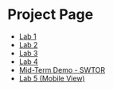 # Project Page

<ul>
    <li><a href="lab1demo/index.html" target="_blank">Lab 1</a></li>
    <li><a href="lab2demo/index.html" target="_blank">Lab 2</a></li>
    <li><a href="lab3demo/index.html" target="_blank">Lab 3</a></li>
    <li><a href="lab4demo/index.html" target="_blank">Lab 4</a></li>
    <li><a href="midtermdemo/index.html" target="_blank">Mid-Term Demo - SWTOR</a></li>
    <li><a href="lab5demo/index.html" target="_blank">Lab 5 (Mobile View)</a></li>
</ul>


